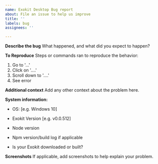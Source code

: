```yaml
---
name: Exokit Desktop Bug report
about: File an issue to help us improve
title: ''
labels: bug
assignees: ''

---
```


**Describe the bug**
 What happened, and what did you expect to happen?
 
 
**To Reproduce**
Steps or commands ran to reproduce the behavior:
1. Go to '...'
2. Click on '....'
3. Scroll down to '....'
4. See error

**Additional context**
Add any other context about the problem here.


**System information:**
 - OS: [e.g. Windows 10]
 
 - Exokit Version [e.g. v0.0.512]
 
 - Node version
 
 - Npm version/build log if applicable
 
 - Is your Exokit downloaded or built?


**Screenshots**
If applicable, add screenshots to help explain your problem.
